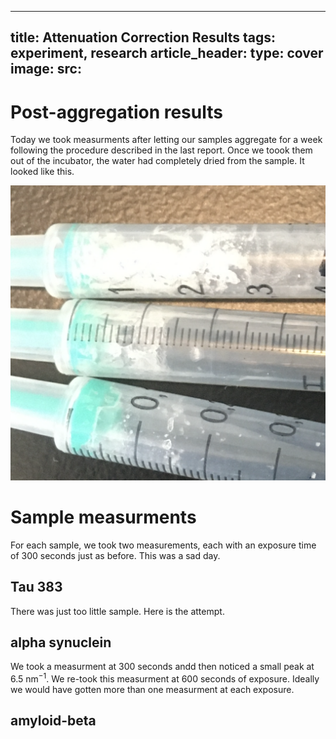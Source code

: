 
---
title: Attenuation Correction Results
tags: experiment, research 
article_header:
  type: cover
  image:
    src: 
---

# Post-aggregation results

Today we took measurments after letting our samples aggregate for a week following the procedure described in the last report. Once we toook them out of the incubator, the water had completely dried from the sample. It looked like this. 

<img src="/files/post-aggimage.png">

# Sample measurments 
For each sample, we took two measurements, each with an exposure time of 300 seconds just as before. This was a sad day. 

## Tau 383
There was just too little sample. Here is the attempt. 

## alpha synuclein 
We took a measurment at 300 seconds andd then noticed a small peak at 6.5 nm$^{-1}$. We re-took this measurment at 600 seconds of exposure. Ideally we would have gotten more than one measurment at each exposure.

## amyloid-beta






